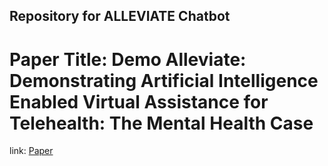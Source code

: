 ## Repository for ALLEVIATE Chatbot

# Paper Title: Demo Alleviate: Demonstrating Artificial Intelligence Enabled Virtual Assistance for Telehealth: The Mental Health Case
link: [Paper](https://scholar.google.com/citations?view_op=view_citation&hl=en&user=LpOo_IUAAAAJ&citation_for_view=LpOo_IUAAAAJ:6sy8ByAbWgIC)
